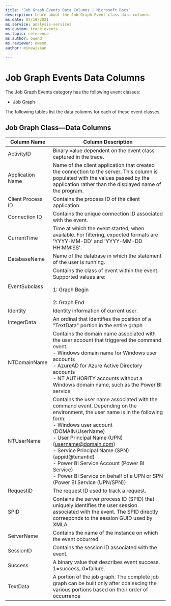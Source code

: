 ```yaml
---
title: "Job Graph Events Data Columns | Microsoft Docs"
description: Learn about the Job Graph Event class-data columns.
ms.date: 07/19/2021
ms.service: analysis-services
ms.custom: trace-events
ms.topic: reference
ms.author: owend
ms.reviewer: owend
author: minewiskan

---
```

# Job Graph Events Data Columns

  The Job Graph Events category has the following event classes:  
  
- Job Graph  
  
 The following tables list the data columns for each of these event classes.  
  
## Job Graph Class—Data Columns

| Column Name | Column Description |
| ----------- | --------- |
|ActivityID|Binary value dependent on the event class captured in the trace.|
|Application Name|Name of the client application that created the connection to the server. This column is populated with the values passed by the application rather than the displayed name of the program.|
|Client Process ID|Contains the process ID of the client application.|
|Connection ID|Contains the unique connection ID associated with the event.|
|CurrentTime|Time at which the event started, when available. For filtering, expected formats are 'YYYY-MM-DD' and 'YYYY-MM-DD HH:MM:SS'.|
|DatabaseName|Name of the database in which the statement of the user is running.|
|EventSubclass|Contains the class of event within the event. Supported values are:<br /><br /> 1: Graph Begin<br /><br /> 2: Graph End|
|Identity|Identity information of current user.|
|IntegerData|An ordinal that identifies the position of a "TextData" portion in the entire graph|
|NTDomainName|Contains the domain name associated with the user account that triggered the command event. </br> - Windows domain name for Windows user accounts</br> - AzureAD for Azure Active Directory accounts</br> - NT AUTHORITY accounts without a Windows domain name, such as the Power BI service|
|NTUserName|Contains the user name associated with the command event. Depending on the environment, the user name is in the following form:</br> - Windows user account (DOMAIN\UserName)</br> - User Principal Name (UPN) (username@domain.com)</br> - Service  Principal Name (SPN) (appid@tenantid)</br> - Power BI Service Account  (Power BI Service)</br> - Power BI Service on behalf of a UPN or SPN (Power BI Service (UPN/SPN))|
|RequestID|The request ID used to track a request.|
|SPID|Contains the server process ID (SPID) that uniquely identifies the user session associated with the event. The SPID directly corresponds to the session GUID used by XMLA.|
|ServerName|Contains the name of the instance on which the event occurred.|
|SessionID|Contains the session ID associated with the event.|
|Success|A binary value that describes event success. 1=success, 0=failure.|
|TextData|A portion of the job graph. The complete job graph can be built only after coalescing the various portions based on their order of occurrence|
